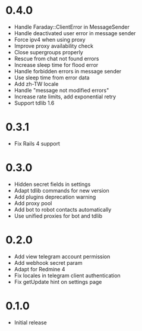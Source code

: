 # 0.4.0

* Handle Faraday::ClientError in MessageSender
* Handle deactivated user error in message sender
* Force ipv4 when using proxy
* Improve proxy availability check
* Close supergroups properly
* Rescue from chat not found errors
* Increase sleep time for flood error
* Handle forbidden errors in message sender
* Use sleep time from error data
* Add zh-TW locale
* Handle "message not modified errors"
* Increase rate limits, add exponential retry
* Support tdlib 1.6

# 0.3.1

* Fix Rails 4 support

# 0.3.0

* Hidden secret fields in settings
* Adapt tdlib commands for new version
* Add plugins deprecation warning
* Add proxy pool
* Add bot to robot contacts automatically
* Use unified proxies for bot and tdlib

# 0.2.0

* Add view telegram account permission
* Add webhook secret param
* Adapt for Redmine 4
* Fix locales in telegram client authentication
* Fix getUpdate hint on settings page

# 0.1.0

* Initial release
